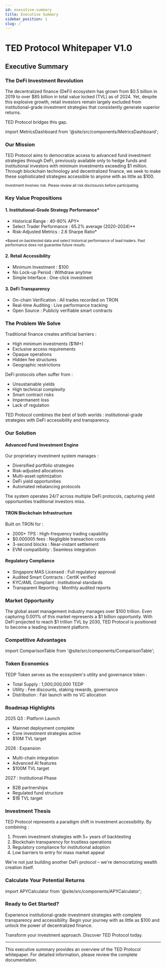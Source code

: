 ```yaml
---
id: executive-summary
title: Executive Summary
sidebar_position: 1
slug: /
---
```


# TED Protocol Whitepaper V1.0

## Executive Summary

### The DeFi Investment Revolution

The decentralized finance (DeFi) ecosystem has grown from $0.5 billion in 2019 to over $85 billion in total value locked (TVL) as of 2024. Yet, despite this explosive growth, retail investors remain largely excluded from institutional-grade investment strategies that consistently generate superior returns.

TED Protocol bridges this gap.

import MetricsDashboard from '@site/src/components/MetricsDashboard';

<MetricsDashboard title="TED Protocol at a Glance" subtitle="Live performance metrics and key indicators" />

### Our Mission

TED Protocol aims to democratize access to advanced fund investment strategies through DeFi, previously available only to hedge funds and institutional investors with minimum investments exceeding $1 million. Through blockchain technology and decentralized finance, we seek to make these sophisticated strategies accessible to anyone with as little as $100.

<small>Investment involves risk. Please review all risk disclosures before participating.</small>

### Key Value Propositions

#### 1. Institutional-Grade Strategy Performance*
- Historical Range : 40-80% APY*
- Select Trader Performance : 65.2% average (2020-2024)**
- Risk-Adjusted Metrics : 2.6 Sharpe Ratio*

<small>*Based on backtested data and select historical performance of lead traders. Past performance does not guarantee future results.</small>

#### 2. Retail Accessibility
- Minimum Investment : $100
- No Lock-up Period : Withdraw anytime
- Simple Interface : One-click investment

#### 3. DeFi Transparency
- On-chain Verification : All trades recorded on TRON
- Real-time Auditing : Live performance tracking
- Open Source : Publicly verifiable smart contracts

### The Problem We Solve

Traditional finance creates artificial barriers :
- High minimum investments ($1M+)
- Exclusive access requirements
- Opaque operations
- Hidden fee structures
- Geographic restrictions

DeFi protocols often suffer from :
- Unsustainable yields
- High technical complexity
- Smart contract risks
- Impermanent loss
- Lack of regulation

TED Protocol combines the best of both worlds : institutional-grade strategies with DeFi accessibility and transparency.

### Our Solution

#### Advanced Fund Investment Engine
Our proprietary investment system manages :
- Diversified portfolio strategies
- Risk-adjusted allocations
- Multi-asset optimization
- DeFi yield opportunities
- Automated rebalancing protocols

The system operates 24/7 across multiple DeFi protocols, capturing yield opportunities traditional investors miss.

#### TRON Blockchain Infrastructure
Built on TRON for :
- 2000+ TPS : High-frequency trading capability
- $0.000005 fees : Negligible transaction costs
- 3-second blocks : Near-instant settlement
- EVM compatibility : Seamless integration

#### Regulatory Compliance
- Singapore MAS Licensed : Full regulatory approval
- Audited Smart Contracts : CertiK verified
- KYC/AML Compliant : Institutional standards
- Transparent Reporting : Monthly audited reports

### Market Opportunity

The global asset management industry manages over $100 trillion. Even capturing 0.001% of this market represents a $1 billion opportunity. With DeFi projected to reach $1 trillion TVL by 2030, TED Protocol is positioned to become a leading investment platform.

### Competitive Advantages

import ComparisonTable from '@site/src/components/ComparisonTable';

<ComparisonTable />

### Token Economics

TEDP Token serves as the ecosystem's utility and governance token :
- Total Supply : 1,000,000,000 TEDP
- Utility : Fee discounts, staking rewards, governance
- Distribution : Fair launch with no VC allocation

### Roadmap Highlights

2025 Q3 : Platform Launch
- Mainnet deployment complete
- Core investment strategies active
- $10M TVL target

2026 : Expansion
- Multi-chain integration
- Advanced AI features
- $100M TVL target

2027 : Institutional Phase
- B2B partnerships
- Regulated fund structure
- $1B TVL target

### Investment Thesis

TED Protocol represents a paradigm shift in investment accessibility. By combining :
1. Proven investment strategies with 5+ years of backtesting
2. Blockchain transparency for trustless operations
3. Regulatory compliance for institutional adoption
4. Low barriers to entry for mass market appeal

We're not just building another DeFi protocol – we're democratizing wealth creation itself.

### Calculate Your Potential Returns

import APYCalculator from '@site/src/components/APYCalculator';

<APYCalculator title="TED Protocol ROI Calculator" description="See how your investment could grow with our institutional-grade strategies" />

### Ready to Get Started?

Experience institutional-grade investment strategies with complete transparency and accessibility. Begin your journey with as little as $100 and unlock the power of decentralized finance.

Transform your investment approach. Discover TED Protocol today.

---

This executive summary provides an overview of the TED Protocol whitepaper. For detailed information, please review the complete documentation.